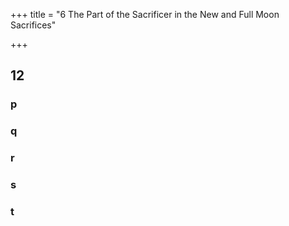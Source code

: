 +++
title = "6 The Part of the Sacrificer in the New and Full Moon Sacrifices"

+++
## 12
### p
### q
### r
### s
### t
